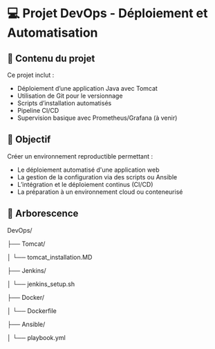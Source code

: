 # 💻 Projet DevOps - Déploiement et Automatisation


## 🧱 Contenu du projet

Ce projet inclut :
- Déploiement d’une application Java avec Tomcat
- Utilisation de Git pour le versionnage
- Scripts d’installation automatisés
- Pipeline CI/CD
- Supervision basique avec Prometheus/Grafana (à venir)

## 🚀 Objectif

Créer un environnement reproductible permettant :
- Le déploiement automatisé d'une application web
- La gestion de la configuration via des scripts ou Ansible
- L’intégration et le déploiement continus (CI/CD)
- La préparation à un environnement cloud ou conteneurisé

## 📁 Arborescence
DevOps/

├── Tomcat/

│ └── tomcat_installation.MD

├── Jenkins/

│ └── jenkins_setup.sh

├── Docker/

│ └── Dockerfile

├── Ansible/

│ └── playbook.yml




